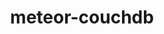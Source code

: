 ---
layout: default
title: meteor-couchdb
name: meteor-couchdb
fullname: cloudant/meteor-couchdb
description: Meteor database driver for CouchDB and Cloudant
watchers: 39
stars: 39
forks: 2
languages: 
  - JavaScript

tech: 
  - Cloudant
  - CouchDB

level: Intermediate
giturl: https://github.com/cloudant/meteor-couchdb
---